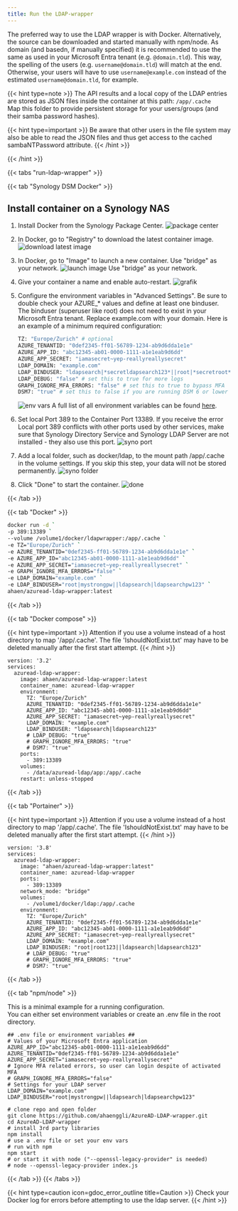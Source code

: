 ```yaml
---
title: Run the LDAP-wrapper
---
```



The preferred way to use the LDAP wrapper is with Docker. Alternatively, the source can be downloaded and started manually with npm/node.
As domain (and basedn, if manually specified) it is recommended to use the same as used in your Microsoft Entra tenant (e.g. `@domain.tld`). This way, the spelling of the users (e.g. `username@domain.tld`) will match at the end. Otherwise, your users will have to use `username@example.com` instead of the estimated `username@domain.tld`, for example.

{{< hint type=note >}}
The API results and a local copy of the LDAP entries are stored as JSON files inside the container at this path: `/app/.cache`  
Map this folder to provide persistent storage for your users/groups (and their samba password hashes).

{{< hint type=important >}}
Be aware that other users in the file system may also be able to read the JSON files and thus get access to the cached sambaNTPassword attribute.
{{< /hint >}}

{{< /hint >}}

{{< tabs "run-ldap-wrapper" >}}

{{< tab "Synology DSM Docker" >}}

## Install container on a Synology NAS

1. Install Docker from the Synology Package Center.
![package center](../syno/syno_install_docker.png)

2. In Docker, go to "Registry" to download the latest container image.
![download latest image](../syno/syno_docker_download.png)

3. In Docker, go to "Image" to launch a new container. Use "bridge" as your network.
![launch image](../syno/syno_docker_launch.png)
Use "bridge" as your network.

4. Give your container a name and enable auto-restart.
![grafik](../syno/syno_docker_name.png)

5. Configure the environment variables in "Advanced Settings". Be sure to double check your AZURE_* values and define at least one binduser. The binduser (superuser like root) does not need to exist in your Microsoft Entra tenant. Replace example.com with your domain. Here is an example of a minimum required configuration:

    ```bash
    TZ: "Europe/Zurich" # optional
    AZURE_TENANTID: "0def2345-ff01-56789-1234-ab9d6dda1e1e"
    AZURE_APP_ID: "abc12345-ab01-0000-1111-a1e1eab9d6dd"
    AZURE_APP_SECRET: "iamasecret~yep-reallyreallysecret"
    LDAP_DOMAIN: "example.com"
    LDAP_BINDUSER: "ldapsearch|*secretldapsearch123*||root|*secretroot*"
    LDAP_DEBUG: "false" # set this to true for more logs
    GRAPH_IGNORE_MFA_ERRORS: "false" # set this to true to bypass MFA
    DSM7: "true" # set this to false if you are running DSM 6 or lower
    ```

    ![env vars](../syno/syno_docker_env.png)
    A full list of all environment variables can be found [here](../../configuration/settings/).

6. Set local Port 389 to the Container Port 13389. If you receive the error Local port 389 conflicts with other ports used by other services, make sure that Synology Directory Service and Synology LDAP Server are not installed - they also use this port.
![syno port](../syno/syno_docker_port.png)

7. Add a local folder, such as docker/ldap, to the mount path /app/.cache in the volume settings. If you skip this step, your data will not be stored permanently.
![syno folder](../syno/syno_docker_folder.png)

8. Click "Done" to start the container.
![done](../syno/syno_docker_done.png)

{{< /tab >}}

{{< tab "Docker" >}}

```bash
docker run -d `
-p 389:13389 `
--volume /volume1/docker/ldapwrapper:/app/.cache `
-e TZ="Europe/Zurich" `
-e AZURE_TENANTID="0def2345-ff01-56789-1234-ab9d6dda1e1e" `
-e AZURE_APP_ID="abc12345-ab01-0000-1111-a1e1eab9d6dd" `
-e AZURE_APP_SECRET="iamasecret~yep-reallyreallysecret" `
-e GRAPH_IGNORE_MFA_ERRORS="false" `
-e LDAP_DOMAIN="example.com" `
-e LDAP_BINDUSER="root|mystrongpw||ldapsearch|ldapsearchpw123" `
ahaen/azuread-ldap-wrapper:latest
```

{{< /tab >}}

{{< tab "Docker compose" >}}

{{< hint type=important >}}
Attention if you use a volume instead of a host directory to map '/app/.cache'. The file 'IshouldNotExist.txt' may have to be deleted manually after the first start attempt.
{{< /hint >}}

```Docker
version: '3.2'
services:
  azuread-ldap-wrapper:
    image: ahaen/azuread-ldap-wrapper:latest
    container_name: azuread-ldap-wrapper
    environment:
      TZ: "Europe/Zurich"
      AZURE_TENANTID: "0def2345-ff01-56789-1234-ab9d6dda1e1e"
      AZURE_APP_ID: "abc12345-ab01-0000-1111-a1e1eab9d6dd"
      AZURE_APP_SECRET: "iamasecret~yep-reallyreallysecret"
      LDAP_DOMAIN: "example.com"
      LDAP_BINDUSER: "ldapsearch|ldapsearch123"
      # LDAP_DEBUG: "true"
      # GRAPH_IGNORE_MFA_ERRORS: "true"
      # DSM7: "true"  
    ports:
      - 389:13389
    volumes:
      - /data/azuread-ldap/app:/app/.cache
    restart: unless-stopped
```

{{< /tab >}}

{{< tab "Portainer" >}}

{{< hint type=important >}}
Attention if you use a volume instead of a host directory to map '/app/.cache'. The file 'IshouldNotExist.txt' may have to be deleted manually after the first start attempt.
{{< /hint >}}

```Docker
version: '3.8'
services:
  azuread-ldap-wrapper:
    image: "ahaen/azuread-ldap-wrapper:latest"
    container_name: azuread-ldap-wrapper
    ports:
      - 389:13389
    network_mode: "bridge"
    volumes:
      - /volume1/docker/ldap:/app/.cache
    environment:
      TZ: "Europe/Zurich"
      AZURE_TENANTID: "0def2345-ff01-56789-1234-ab9d6dda1e1e"
      AZURE_APP_ID: "abc12345-ab01-0000-1111-a1e1eab9d6dd"
      AZURE_APP_SECRET: "iamasecret~yep-reallyreallysecret"
      LDAP_DOMAIN: "example.com"
      LDAP_BINDUSER: "root|root123||ldapsearch|ldapsearch123"
      # LDAP_DEBUG: "true"
      # GRAPH_IGNORE_MFA_ERRORS: "true"
      # DSM7: "true"
```

{{< /tab >}}

{{< tab "npm/node" >}}

This is a minimal example for a running configuration.\
You can either set environment variables or create an .env file in the root directory.

```env
## .env file or environment variables ##
# Values of your Microsoft Entra application
AZURE_APP_ID="abc12345-ab01-0000-1111-a1e1eab9d6dd"
AZURE_TENANTID="0def2345-ff01-56789-1234-ab9d6dda1e1e"
AZURE_APP_SECRET="iamasecret~yep-reallyreallysecret"
# Ignore MFA related errors, so user can login despite of activated MFA
# GRAPH_IGNORE_MFA_ERRORS="false"
# Settings for your LDAP server
LDAP_DOMAIN="example.com"
LDAP_BINDUSER="root|mystrongpw||ldapsearch|ldapsearchpw123"
```

```Shell
# clone repo and open folder
git clone https://github.com/ahaenggli/AzureAD-LDAP-wrapper.git
cd AzureAD-LDAP-wrapper
# install 3rd party libraries
npm install
# use a .env file or set your env vars
# run with npm
npm start
# or start it with node ("--openssl-legacy-provider" is needed)
# node --openssl-legacy-provider index.js
```

{{< /tab >}}
{{< /tabs >}}

{{< hint type=caution icon=gdoc_error_outline title=Caution >}}
Check your Docker log for errors before attempting to use the ldap server.
{{< /hint >}}

